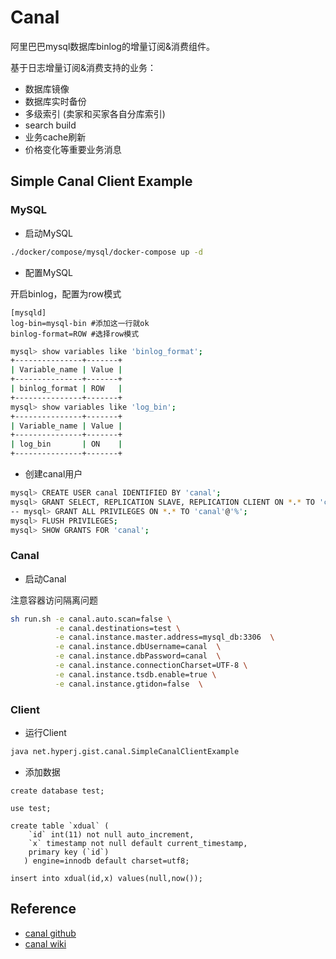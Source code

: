 # Canal

阿里巴巴mysql数据库binlog的增量订阅&消费组件。

基于日志增量订阅&消费支持的业务：

- 数据库镜像
- 数据库实时备份
- 多级索引 (卖家和买家各自分库索引)
- search build
- 业务cache刷新
- 价格变化等重要业务消息

## Simple Canal Client Example

### MySQL

- 启动MySQL

```bash
./docker/compose/mysql/docker-compose up -d
```

- 配置MySQL

开启binlog，配置为row模式

```properties
[mysqld]  
log-bin=mysql-bin #添加这一行就ok  
binlog-format=ROW #选择row模式  
```

```bash
mysql> show variables like 'binlog_format';
+---------------+-------+
| Variable_name | Value |
+---------------+-------+
| binlog_format | ROW   |
+---------------+-------+
mysql> show variables like 'log_bin';
+---------------+-------+
| Variable_name | Value |
+---------------+-------+
| log_bin       | ON    |
+---------------+-------+
```

- 创建canal用户

```bash
mysql> CREATE USER canal IDENTIFIED BY 'canal';    
mysql> GRANT SELECT, REPLICATION SLAVE, REPLICATION CLIENT ON *.* TO 'canal'@'%';  
-- mysql> GRANT ALL PRIVILEGES ON *.* TO 'canal'@'%';  
mysql> FLUSH PRIVILEGES; 
mysql> SHOW GRANTS FOR 'canal';
```

### Canal

- 启动Canal

注意容器访问隔离问题

```bash
sh run.sh -e canal.auto.scan=false \
		  -e canal.destinations=test \
		  -e canal.instance.master.address=mysql_db:3306  \
		  -e canal.instance.dbUsername=canal  \
		  -e canal.instance.dbPassword=canal  \
		  -e canal.instance.connectionCharset=UTF-8 \
		  -e canal.instance.tsdb.enable=true \
		  -e canal.instance.gtidon=false  \
```

### Client

- 运行Client

```bash
java net.hyperj.gist.canal.SimpleCanalClientExample
```

- 添加数据

```mysql
create database test;

use test;

create table `xdual` (
    `id` int(11) not null auto_increment,
    `x` timestamp not null default current_timestamp,
    primary key (`id`)
   ) engine=innodb default charset=utf8;

insert into xdual(id,x) values(null,now());
```

## Reference

- [canal github](https://github.com/alibaba/canal)
- [canal wiki](https://github.com/alibaba/canal/wiki)
